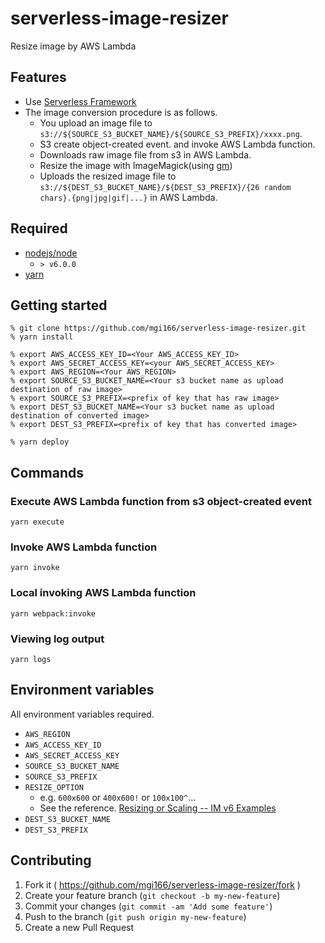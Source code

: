 # serverless-image-resizer
Resize image by AWS Lambda

## Features

* Use [Serverless Framework](https://github.com/serverless/serverless#features)
* The image conversion procedure is as follows.
  * You upload an image file to `s3://${SOURCE_S3_BUCKET_NAME}/${SOURCE_S3_PREFIX}/xxxx.png`.
  * S3 create object-created event. and invoke AWS Lambda function.
  * Downloads raw image file from s3 in AWS Lambda.
  * Resize the image with ImageMagick(using [gm](https://github.com/aheckmann/gm))
  * Uploads the resized image file to `s3://${DEST_S3_BUCKET_NAME}/${DEST_S3_PREFIX}/{26 random chars}.{png|jpg|gif|...}` in AWS Lambda.

## Required

* [nodejs/node](https://github.com/nodejs/node)
  * `> v6.0.0`
* [yarn](https://github.com/yarnpkg/yarn)

## Getting started

```
% git clone https://github.com/mgi166/serverless-image-resizer.git
% yarn install

% export AWS_ACCESS_KEY_ID=<Your AWS_ACCESS_KEY_ID>
% export AWS_SECRET_ACCESS_KEY=<your AWS_SECRET_ACCESS_KEY>
% export AWS_REGION=<Your AWS_REGION>
% export SOURCE_S3_BUCKET_NAME=<Your s3 bucket name as upload destination of raw image>
% export SOURCE_S3_PREFIX=<prefix of key that has raw image>
% export DEST_S3_BUCKET_NAME=<Your s3 bucket name as upload destination of converted image>
% export DEST_S3_PREFIX=<prefix of key that has converted image>

% yarn deploy
```

## Commands

### Execute AWS Lambda function from s3 object-created event

```
yarn execute
```

### Invoke AWS Lambda function

```
yarn invoke
```

### Local invoking AWS Lambda function

```
yarn webpack:invoke
```

### Viewing log output

```
yarn logs
```

## Environment variables

All environment variables required.

* `AWS_REGION`
* `AWS_ACCESS_KEY_ID`
* `AWS_SECRET_ACCESS_KEY`
* `SOURCE_S3_BUCKET_NAME`
* `SOURCE_S3_PREFIX`
* `RESIZE_OPTION`
   * e.g. `600x600` or `400x600!` or `100x100^`...
   * See the reference. [Resizing or Scaling -- IM v6 Examples](http://www.imagemagick.org/Usage/resize/#resize)
* `DEST_S3_BUCKET_NAME`
* `DEST_S3_PREFIX`

## Contributing

1. Fork it ( https://github.com/mgi166/serverless-image-resizer/fork )
2. Create your feature branch (`git checkout -b my-new-feature`)
3. Commit your changes (`git commit -am 'Add some feature'`)
4. Push to the branch (`git push origin my-new-feature`)
5. Create a new Pull Request
